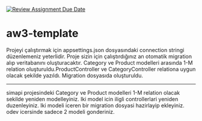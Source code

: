 [![Review Assignment Due Date](https://classroom.github.com/assets/deadline-readme-button-24ddc0f5d75046c5622901739e7c5dd533143b0c8e959d652212380cedb1ea36.svg)](https://classroom.github.com/a/gaQlcHTs)
# aw3-template

Projeyi çalıştırmak için appsettings.json dosyasındaki connection stringi düzenlemeniz yeterlidir. Proje sizin için çalıştırdığınız an otomatik migration alıp veritabanını oluşturacaktır. Category ve Product modelleri arasında 1-M relation oluşturuldu.ProductController ve CategoryController relationa uygun olacak şekilde yazıldı. Migration dosyasıda oluşturuldu.


--------------------------------------------------------------

simapi projesindeki Category ve Product modelleri 1-M relation olacak sekilde yeniden modelleyiniz.
Iki model icin iligli controllerlari yeniden duzenleyiniz. 
Iki modeli iceren bir migration dosyasi hazirlayip ekleyiniz. 
odev icersinde sadece 2 modeli gonderiniz. 

